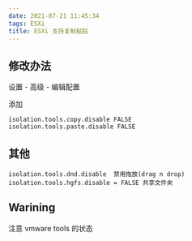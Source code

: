 ```yaml
---
date: 2021-07-21 11:45:34
tags: ESXi
title: ESXi 支持复制粘贴
---
```


## 修改办法

设置 - 高级 - 编辑配置

添加

```
isolation.tools.copy.disable FALSE
isolation.tools.paste.disable FALSE
```



## 其他

```
isolation.tools.dnd.disable  禁用拖放(drag n drop)
isolation.tools.hgfs.disable = FALSE 共享文件夹
```



## Warining

注意 vmware tools 的状态


